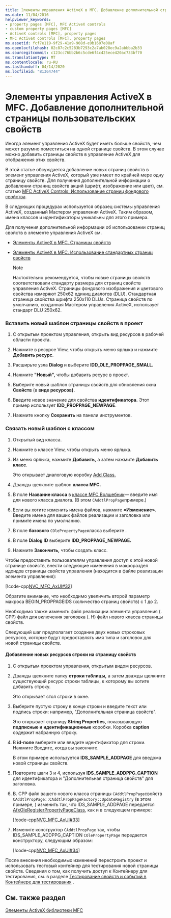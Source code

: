 ```yaml
---
title: Элементы управления ActiveX в MFC. Добавление дополнительной страницы пользовательских свойств
ms.date: 11/04/2016
helpviewer_keywords:
- property pages [MFC], MFC ActiveX controls
- custom property pages [MFC]
- ActiveX controls [MFC], property pages
- MFC ActiveX controls [MFC], property pages
ms.assetid: fcf7e119-9f29-41a9-908d-e9b1607e08af
ms.openlocfilehash: 02c87c2c5283b7293c2a7ab028ec9a2abbba2b33
ms.sourcegitcommit: c123cc76bb2b6c5cde6f4c425ece420ac733bf70
ms.translationtype: MT
ms.contentlocale: ru-RU
ms.lasthandoff: 04/14/2020
ms.locfileid: "81364744"
---
```

# <a name="mfc-activex-controls-adding-another-custom-property-page"></a>Элементы управления ActiveX в MFC. Добавление дополнительной страницы пользовательских свойств

Иногда элемент управления ActiveX будет иметь больше свойств, чем может разумно поместиться на одной странице свойств. В этом случае можно добавить страницы свойств в управление ActiveX для отображения этих свойств.

В этой статье обсуждается добавление новых страниц свойств в элемент управления ActiveX, который уже имеет по крайней мере одну страницу свойств. Для получения дополнительной информации о добавлении страниц свойств акций (шрифт, изображение или цвет), см. статью [MFC ActiveX Controls: Использование страниц фондового свойства](../mfc/mfc-activex-controls-using-stock-property-pages.md).

В следующих процедурах используется образец системы управления ActiveX, созданный Мастером управления ActiveX. Таким образом, имена классов и идентификаторы уникальны для этого примера.

Для получения дополнительной информации об использовании страниц свойств в элементе управления ActiveX см.

- [Элементы ActiveX в MFC. Страницы свойств](../mfc/mfc-activex-controls-property-pages.md)

- [Элементы ActiveX в MFC. Использование стандартных страниц свойств](../mfc/mfc-activex-controls-using-stock-property-pages.md)

    > [!NOTE]
    >  Настоятельно рекомендуется, чтобы новые страницы свойств соответствовали стандарту размера для страниц свойств управления ActiveX. Страницы фондового изображения и цветового свойства измеряют 250x62 единиц диалогов (DLU). Стандартная страница свойства шрифта 250x110 DLUs. Страница свойств по умолчанию, созданная Мастером управления ActiveX, использует стандарт DLU 250x62.

### <a name="to-insert-a-new-property-page-template-into-your-project"></a>Вставить новый шаблон страницы свойств в проект

1. С открытым проектом управления, открыть вид ресурсов в рабочей области проекта.

1. Нажмите в ресурсе View, чтобы открыть меню ярлыка и нажмите **Добавить ресурс**.

1. Расширьте узла **Dialog** и выберите **IDD_OLE_PROPPAGE_SMALL.**

1. Нажмите **"Новый",** чтобы добавить ресурс в проект.

1. Выберите новый шаблон страницы свойств для обновления окна **Свойств** (в **виде ресурсов).**

1. Введите новое значение для свойства **идентификатора.** Этот пример использует **IDD_PROPPAGE_NEWPAGE**.

1. Нажмите кнопку **Сохранить** на панели инструментов.

### <a name="to-associate-the-new-template-with-a-class"></a>Связать новый шаблон с классом

1. Открытый вид класса.

1. Нажмите в классе View, чтобы открыть меню ярлыка.

1. Из меню ярлыка, нажмите **Добавить,** а затем нажмите **Добавить класс**.

   Это открывает диалоговую коробку [Add Class.](../ide/add-class-dialog-box.md)

1. Дважды щелкните шаблон **класса MFC.**

1. В поле **Название класса** в [классе MFC Волшебник](../mfc/reference/mfc-add-class-wizard.md)— введите имя для нового класса диалога. (В этом `CAddtlPropPage`примере.)

1. Если вы хотите изменить имена файлов, нажмите **«Изменение».** Введите имена для ваших файлов реализации и заголовка или примите имена по умолчанию.

1. В поле **базового** `COlePropertyPage`класса выберите .

1. В поле **Dialog ID** выберите **IDD_PROPPAGE_NEWPAGE.**

1. Нажмите **Закончить,** чтобы создать класс.

Чтобы предоставить пользователям управления доступ к этой новой странице свойств, внести следующие изменения в макрораздел идоидов страницы свойств управления (находится в файле реализации элемента управления):

[!code-cpp[NVC_MFC_AxUI#32](../mfc/codesnippet/cpp/mfc-activex-controls-adding-another-custom-property-page_1.cpp)]

Обратите внимание, что необходимо увеличить второй параметр макроса BEGIN_PROPPAGEIDS (количество страниц свойств) с 1 до 2.

Необходимо также изменить файл реализации элемента управления (. CPP) файл для включения заголовка (. H) файл нового класса страницы свойств.

Следующий шаг предполагает создание двух новых строковых ресурсов, которые будут предоставлять имя типа и заголовок для новой страницы свойств.

#### <a name="to-add-new-string-resources-to-a-property-page"></a>Добавление новых ресурсов строки на страницу свойств

1. С открытым проектом управления, открытым видом ресурсов.

1. Дважды щелкните папку **строки таблицы,** а затем дважды щелкните существующий ресурс строки таблицы, к которому вы хотите добавить строку.

   Это открывает стол строки в окне.

1. Выберите пустую строку в конце строки и введите текст или подпись строки: например, "Дополнительная страница свойств".

   Это открывает страницу **String Properties,** показывающую **подписные и** **идентификационные** коробки. Коробка **caption** содержит набранную строку.

1. В **id-поле** выберите или введите идентификатор для строки. Нажмите Введите, когда вы закончите.

   В этом примере используется **IDS_SAMPLE_ADDPAGE** для введома новой страницы свойств.

1. Повторите шаги 3 и 4, используя **IDS_SAMPLE_ADDPPG_CAPTION** для идентификатора и "Дополнительная страница свойств" для заголовка.

1. В. CPP файл вашего нового класса страницы `CAddtlPropPage`свойств `CAddtlPropPage::CAddtlPropPageFactory::UpdateRegistry` (в этом примере, ) изменить так, что IDS_SAMPLE_ADDPAGE передается [AfxOleRegisterPropertyPageClass](../mfc/reference/registering-ole-controls.md#afxoleregisterpropertypageclass), как и в следующем примере:

   [!code-cpp[NVC_MFC_AxUI#33](../mfc/codesnippet/cpp/mfc-activex-controls-adding-another-custom-property-page_2.cpp)]

1. Измените конструктор `CAddtlPropPage` так, чтобы IDS_SAMPLE_ADDPPG_CAPTION `COlePropertyPage` передается конструктору, следующим образом:

   [!code-cpp[NVC_MFC_AxUI#34](../mfc/codesnippet/cpp/mfc-activex-controls-adding-another-custom-property-page_3.cpp)]

После внесения необходимых изменений перестроить проект и использовать тестовый контейнер для тестирования новой страницы свойств. Сведения о том, как получить доступ к Контейнеру для тестирования, см. в разделе [Тестирование свойств и событий в Контейнере для тестирования](../mfc/testing-properties-and-events-with-test-container.md) .

## <a name="see-also"></a>См. также раздел

[Элементы ActiveX библиотеки MFC](../mfc/mfc-activex-controls.md)

